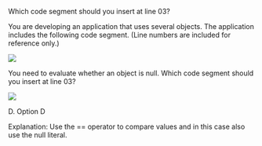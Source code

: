 ﻿Which code segment should you insert at line 03?

You are developing an application that uses several objects. The application includes the
following code segment. (Line numbers are included for reference only.)

![](https://cdn.briefmenow.org/wp-content/uploads/70-483-v2/145.jpg)

You need to evaluate whether an object is null.
Which code segment should you insert at line 03?

![](https://cdn.briefmenow.org/wp-content/uploads/70-483-v2/146.jpg)

D.
Option D

Explanation:
Use the == operator to compare values and in this case also use the null literal.




